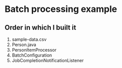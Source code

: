 # Batch processing example

## Order in which I built it

1. sample-data.csv
2. Person.java
3. PersonItemProcessor
4. BatchConfiguration
5. JobCompletionNotificationListener